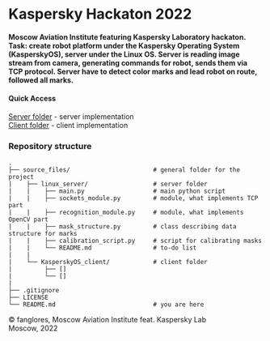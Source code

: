 # Kaspersky Hackaton 2022
#### Moscow Aviation Institute featuring Kaspersky Laboratory hackaton.  Task: create robot platform under the Kaspersky Operating System (KasperskyOS), server under the Linux OS. Server is reading image stream from camera, generating commands for robot, sends them via TCP protocol. Server have to detect color marks and lead robot on route, followed all marks.  
  
#### Quick Access
[Server folder](source_files/linux_server) - server implementation  
[Client folder](source_files/KasperskyOS_client) - client implementation  
  
  
### Repository structure
    .  
    ├── source_files/                       # general folder for the project  
    |    ├── linux_server/                  # server folder  
    |    |    ├── main.py                   # main python script  
    |    |    ├── sockets_module.py         # module, what implements TCP part  
    |    |    ├── recognition_module.py     # module, what implements OpenCV part  
    |    |    ├── mask_structure.py         # class describing data structure for marks  
    |    |    ├── calibration_script.py     # script for calibrating masks  
    |    |    └── README.md                 # to-do list  
    |    |  
    |    └── KasperskyOS_client/            # client folder  
    |         ├── []  
    |         └── []  
    |  
    ├── .gitignore  
    ├── LICENSE  
    └── README.md                           # you are here
  
  
  
© fanglores, Moscow Aviation Institute feat. Kaspersky Lab  
Moscow, 2022

